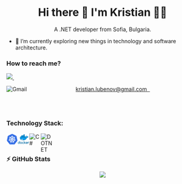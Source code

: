 <h1 align='center'>
  Hi there 👋 I'm Kristian 👨‍💻
</h1>

<p align='center'>
  A .NET developer from Sofia, Bulgaria.
</p>

- 🌱 I’m currently exploring new things in technology and software architecture.

### How to reach me? 

<a href="https://www.linkedin.com/in/kristian-lyubenov-140a23108/">
    <img src="https://img.shields.io/badge/linkedin-%230077B5.svg?&style=for-the-badge&logo=linkedin&logoColor=white" />
 </a>&nbsp;&nbsp;
<p align='center'>
 <a href='mailto:kristian.lubenov@gmail.com'>kristian.lubenov@gmail.com&nbsp;&nbsp;<img align="left" alt="Gmail" src="https://img.shields.io/badge/gmail-D14836?&style=for-the-badge&logo=gmail&logoColor=white" /></a>
</p>
<br />
<br />

### Technology Stack:

<img align="left" alt="Kubernetes" width="30px" src="https://raw.githubusercontent.com/github/explore/80688e429a7d4ef2fca1e82350fe8e3517d3494d/topics/kubernetes/kubernetes.png" />
<img align="left" alt="Docker" width="30px" src="https://raw.githubusercontent.com/github/explore/80688e429a7d4ef2fca1e82350fe8e3517d3494d/topics/docker/docker.png" />
<img align="left" alt="C#" width="30px" src="https://img.shields.io/badge/c%23%20-%23239120.svg?&style=for-the-badge&logo=c-sharp&logoColor=white" />
<img align="left" alt="DOTNET" width="30px" src="https://img.shields.io/badge/dotnet-net%23239120.svg?color=5C2D91&style=for-the-badge&logo=.net&logoColor=white" />
<br />
<br />

### :zap: GitHub Stats
<p align='center'>
  <a href="#"><img src="https://github-readme-stats.vercel.app/api?username=domin1k&show_icons=true&count_private=true&theme=dark" width="350"></a>
</p>

<!--
**Domin1k/Domin1k** is a ✨ _special_ ✨ repository because its `README.md` (this file) appears on your GitHub profile.
